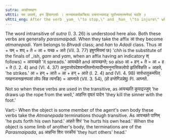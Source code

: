 ```yaml
---
sutra: आङोयमहनः
vRtti: यम उपरमे, हन हिंसागत्योः । ताभ्यामकर्मकक्रिया वचनाभ्यामाङ् पूर्वाभ्यामात्मनेपदं भवति ॥
vRtti_eng: After the verb _yam_ \"to stop,\" and _han_ \"to injure\" when used intransitively and preceded by _an_, the _Atmanepada_ affix is employed.
---
```

The word intransitive of _sutra_ (I. 3. 26) is understood here also. Both these verbs are generally _parasmaipadi_. When they take the affix आ they become _atmanepadi_. _Yam_ belongs to _Bhvadi_ class; and _han_ to _Adadi_ class. Thus आ + यम् + शप् + ते = आ + यच्छ + अते (VII. 3. 77) इषुगमियमां छः) '_chh_ is the substitute of the finals of _ish, _gam_ and _yam_, when an affix having an indicatory श् follows) = आयच्छते 'it spreads.' आयच्छेते and आयच्छन्ते; so also आ + हन् + ते = आ + ह + ते (I. 2. 4) and (VI. 4. 37) अनुदात्तोपदेशवनतितनोत्यादीनामनुनासिकलोपो झलिक्ङिति = आहते, 'he strikes.' आ = हन् + आते = आ + हन् + आते (I. 2. 4) and (VI. 4. 98) सार्वधातुकमपित् गमहनजनखनघसां लोपः क्ङि त्यनङि) = आघ्नाते (VII. 3. 54), (हो हन्तेण्ञिन्नेषु) Pl. आघ्नते.

Not so when these verbs are used in the transitive, as आयच्छति कूपाद्रज्जुम् 'he draws up the rope from the well,' आहन्ति वृषलं पादेन 'they kill the sinner with the foot.'

Vart:- When the object is some member of the agent's own body these verbs take the _Atmanepada_ terminations though transitive. As आयच्छते पाणिम् 'he puts forth his own hand.' आहते शिरं 'he hurts his own head.' When the object is some limb of another's body, the terminations are of the _Parasmaipada_, as आहन्ति शिरः परकीयं 'they hurt others' head.'
